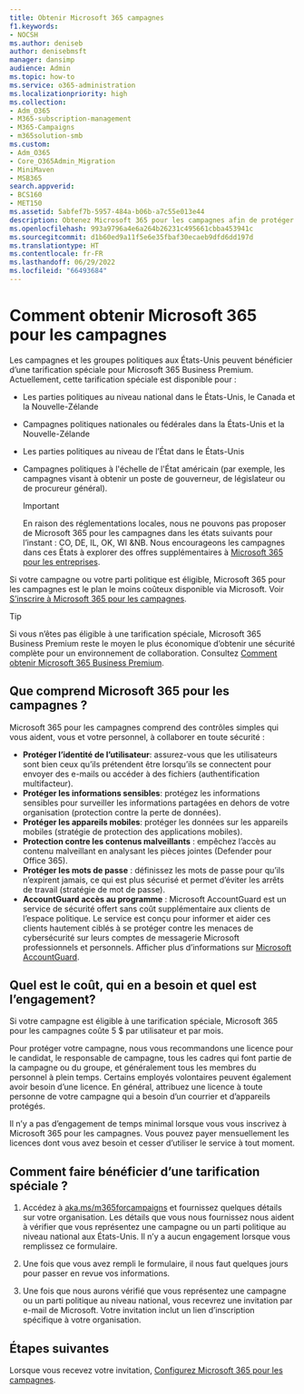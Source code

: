 ```yaml
---
title: Obtenir Microsoft 365 campagnes
f1.keywords:
- NOCSH
ms.author: deniseb
author: denisebmsft
manager: dansimp
audience: Admin
ms.topic: how-to
ms.service: o365-administration
ms.localizationpriority: high
ms.collection:
- Adm_O365
- M365-subscription-management
- M365-Campaigns
- m365solution-smb
ms.custom:
- Adm_O365
- Core_O365Admin_Migration
- MiniMaven
- MSB365
search.appverid:
- BCS160
- MET150
ms.assetid: 5abfef7b-5957-484a-b06b-a7c55e013e44
description: Obtenez Microsoft 365 pour les campagnes afin de protéger votre campagne contre les menaces de cybersécurité pour la messagerie électronique, les données et les communications.
ms.openlocfilehash: 993a9796a4e6a264b26231c495661cbba453941c
ms.sourcegitcommit: d1b60ed9a11f5e6e35fbaf30ecaeb9dfd6dd197d
ms.translationtype: HT
ms.contentlocale: fr-FR
ms.lasthandoff: 06/29/2022
ms.locfileid: "66493684"
---
```

# <a name="how-to-get-microsoft-365-for-campaigns"></a>Comment obtenir Microsoft 365 pour les campagnes

Les campagnes et les groupes politiques aux États-Unis peuvent bénéficier d’une tarification spéciale pour Microsoft 365 Business Premium. Actuellement, cette tarification spéciale est disponible pour :

- Les parties politiques au niveau national dans le États-Unis, le Canada et la Nouvelle-Zélande
- Campagnes politiques nationales ou fédérales dans la États-Unis et la Nouvelle-Zélande
- Les parties politiques au niveau de l’État dans le États-Unis
- Campagnes politiques à l'échelle de l'État américain (par exemple, les campagnes visant à obtenir un poste de gouverneur, de législateur ou de procureur général).

   > [!IMPORTANT]
   > En raison des réglementations locales, nous ne pouvons pas proposer de Microsoft 365 pour les campagnes dans les états suivants pour l’instant : CO, DE, IL, OK, WI &NB. Nous encourageons les campagnes dans ces États à explorer des offres supplémentaires à [Microsoft 365 pour les entreprises](https://www.office.com/business).

Si votre campagne ou votre parti politique est éligible, Microsoft 365 pour les campagnes est le plan le moins coûteux disponible via Microsoft. Voir [S’inscrire à Microsoft 365 pour les campagnes](m365-campaigns-sign-up.md).  

> [!TIP]
> Si vous n’êtes pas éligible à une tarification spéciale, Microsoft 365 Business Premium reste le moyen le plus économique d’obtenir une sécurité complète pour un environnement de collaboration. Consultez [Comment obtenir Microsoft 365 Business Premium](get-microsoft-365-business-premium.md).

## <a name="what-does-microsoft-365-for-campaigns-include"></a>Que comprend Microsoft 365 pour les campagnes ?

Microsoft 365 pour les campagnes comprend des contrôles simples qui vous aident, vous et votre personnel, à collaborer en toute sécurité :

- **Protéger l’identité de l’utilisateur**: assurez-vous que les utilisateurs sont bien ceux qu’ils prétendent être lorsqu’ils se connectent pour envoyer des e-mails ou accéder à des fichiers (authentification multifacteur).
- **Protéger les informations sensibles**: protégez les informations sensibles pour surveiller les informations partagées en dehors de votre organisation (protection contre la perte de données).
- **Protéger les appareils mobiles**: protéger les données sur les appareils mobiles (stratégie de protection des applications mobiles).
- **Protection contre les contenus malveillants** : empêchez l’accès au contenu malveillant en analysant les pièces jointes (Defender pour Office 365).
- **Protéger les mots de passe** : définissez les mots de passe pour qu’ils n’expirent jamais, ce qui est plus sécurisé et permet d’éviter les arrêts de travail (stratégie de mot de passe).
- **AccountGuard accès au programme** : Microsoft AccountGuard est un service de sécurité offert sans coût supplémentaire aux clients de l’espace politique. Le service est conçu pour informer et aider ces clients hautement ciblés à se protéger contre les menaces de cybersécurité sur leurs comptes de messagerie Microsoft professionnels et personnels. Afficher plus d’informations sur [Microsoft AccountGuard](https://www.microsoftaccountguard.com/).

## <a name="what-does-it-cost-who-needs-it-and-what-is-the-commitment"></a>Quel est le coût, qui en a besoin et quel est l’engagement?

Si votre campagne est éligible à une tarification spéciale, Microsoft 365 pour les campagnes coûte 5 $ par utilisateur et par mois.

Pour protéger votre campagne, nous vous recommandons une licence pour le candidat, le responsable de campagne, tous les cadres qui font partie de la campagne ou du groupe, et généralement tous les membres du personnel à plein temps. Certains employés volontaires peuvent également avoir besoin d’une licence. En général, attribuez une licence à toute personne de votre campagne qui a besoin d’un courrier et d’appareils protégés.

Il n’y a pas d’engagement de temps minimal lorsque vous vous inscrivez à Microsoft 365 pour les campagnes. Vous pouvez payer mensuellement les licences dont vous avez besoin et cesser d’utiliser le service à tout moment.

## <a name="how-do-i-qualify-for-special-pricing"></a>Comment faire bénéficier d’une tarification spéciale ?

1. Accédez à [aka.ms/m365forcampaigns](https://aka.ms/m365forcampaigns/) et fournissez quelques détails sur votre organisation. Les détails que vous nous fournissez nous aident à vérifier que vous représentez une campagne ou un parti politique au niveau national aux États-Unis. Il n’y a aucun engagement lorsque vous remplissez ce formulaire.

2. Une fois que vous avez rempli le formulaire, il nous faut quelques jours pour passer en revue vos informations.

3. Une fois que nous aurons vérifié que vous représentez une campagne ou un parti politique au niveau national, vous recevrez une invitation par e-mail de Microsoft. Votre invitation inclut un lien d’inscription spécifique à votre organisation.

## <a name="next-steps"></a>Étapes suivantes

Lorsque vous recevez votre invitation, [Configurez Microsoft 365 pour les campagnes](m365-campaigns-setup.md).
